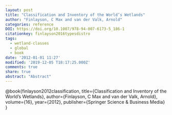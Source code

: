 ```yaml
---
layout: post
title: "Classification and Inventory of the World’s Wetlands"
author: "Finlayson, C Max and van der Valk, Arnold"
categories: reference
DOI: https://doi.org/10.1007/978-94-007-6173-5_186-1
citationkey: finlayson2016typesdistro
tags:
  - wetland-classes
  - global
  - book
date: '2012-01-01 11:27'
modified: '2019-12-05 T18:17:25.000Z'
comments: true
share: true
abstract: "Abstract"
---
```

@book{finlayson2012classification,
  title={Classification and Inventory of the World’s Wetlands},
  author={Finlayson, C Max and van der Valk, Arnold},
  volume={16},
  year={2012},
  publisher={Springer Science \& Business Media}
}
